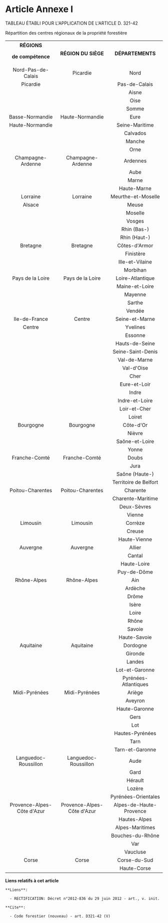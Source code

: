 # Article Annexe I

TABLEAU ÉTABLI POUR L'APPLICATION DE L'ARTICLE D. 321-42

Répartition des centres régionaux de la propriété forestière 

<table>
  <tbody>
    <tr>
      <th>RÉGIONS 

de compétence 

</th>
      <th>RÉGION DU SIÈGE 

</th>
      <th>DÉPARTEMENTS 

</th>
    </tr>
    <tr>
      <td align="center">Nord-Pas-de-Calais 

</td>
      <td align="center">Picardie 

</td>
      <td align="center">Nord 

</td>
    </tr>
    <tr>
      <td align="center">Picardie 

</td>
      <td align="center">

</td>
      <td align="center">Pas-de-Calais 

</td>
    </tr>
    <tr>
      <td align="center">

</td>
      <td align="center">

</td>
      <td align="center">Aisne 

</td>
    </tr>
    <tr>
      <td align="center">

</td>
      <td align="center">

</td>
      <td align="center">Oise 

</td>
    </tr>
    <tr>
      <td align="center">

</td>
      <td align="center">

</td>
      <td align="center">Somme 

</td>
    </tr>
    <tr>
      <td align="center">Basse-Normandie 

</td>
      <td align="center">Haute-Normandie 

</td>
      <td align="center">Eure 

</td>
    </tr>
    <tr>
      <td align="center">Haute-Normandie 

</td>
      <td align="center">

</td>
      <td align="center">Seine-Maritime 

</td>
    </tr>
    <tr>
      <td align="center">

</td>
      <td align="center">

</td>
      <td align="center">Calvados 

</td>
    </tr>
    <tr>
      <td align="center">

</td>
      <td align="center">

</td>
      <td align="center">Manche 

</td>
    </tr>
    <tr>
      <td align="center">

</td>
      <td align="center">

</td>
      <td align="center">Orne 

</td>
    </tr>
    <tr>
      <td align="center">Champagne-Ardenne 

</td>
      <td align="center">Champagne-Ardenne 

</td>
      <td align="center">Ardennes 

</td>
    </tr>
    <tr>
      <td align="center">

</td>
      <td align="center">

</td>
      <td align="center">Aube 

</td>
    </tr>
    <tr>
      <td align="center">

</td>
      <td align="center">

</td>
      <td align="center">Marne 

</td>
    </tr>
    <tr>
      <td align="center">

</td>
      <td align="center">

</td>
      <td align="center">Haute-Marne 

</td>
    </tr>
    <tr>
      <td align="center">Lorraine 

</td>
      <td align="center">Lorraine 

</td>
      <td align="center">Meurthe-et-Moselle 

</td>
    </tr>
    <tr>
      <td align="center">Alsace 

</td>
      <td align="center">

</td>
      <td align="center">Meuse 

</td>
    </tr>
    <tr>
      <td align="center">

</td>
      <td align="center">

</td>
      <td align="center">Moselle 

</td>
    </tr>
    <tr>
      <td align="center">

</td>
      <td align="center">

</td>
      <td align="center">Vosges 

</td>
    </tr>
    <tr>
      <td align="center">

</td>
      <td align="center">

</td>
      <td align="center">Rhin (Bas-) 

</td>
    </tr>
    <tr>
      <td align="center">

</td>
      <td align="center">

</td>
      <td align="center">Rhin (Haut-) 

</td>
    </tr>
    <tr>
      <td align="center">Bretagne 

</td>
      <td align="center">Bretagne 

</td>
      <td align="center">Côtes-d'Armor 

</td>
    </tr>
    <tr>
      <td align="center">

</td>
      <td align="center">

</td>
      <td align="center">Finistère 

</td>
    </tr>
    <tr>
      <td align="center">

</td>
      <td align="center">

</td>
      <td align="center">Ille-et-Vilaine 

</td>
    </tr>
    <tr>
      <td align="center">

</td>
      <td align="center">

</td>
      <td align="center">Morbihan 

</td>
    </tr>
    <tr>
      <td align="center">Pays de la Loire 

</td>
      <td align="center">Pays de la Loire 

</td>
      <td align="center">Loire-Atlantique 

</td>
    </tr>
    <tr>
      <td align="center">

</td>
      <td align="center">

</td>
      <td align="center">Maine-et-Loire 

</td>
    </tr>
    <tr>
      <td align="center">

</td>
      <td align="center">

</td>
      <td align="center">Mayenne 

</td>
    </tr>
    <tr>
      <td align="center">

</td>
      <td align="center">

</td>
      <td align="center">Sarthe 

</td>
    </tr>
    <tr>
      <td align="center">

</td>
      <td align="center">

</td>
      <td align="center">Vendée 

</td>
    </tr>
    <tr>
      <td align="center">Ile-de-France 

</td>
      <td align="center">Centre 

</td>
      <td align="center">Seine-et-Marne 

</td>
    </tr>
    <tr>
      <td align="center">Centre 

</td>
      <td align="center">

</td>
      <td align="center">Yvelines 

</td>
    </tr>
    <tr>
      <td align="center">

</td>
      <td align="center">

</td>
      <td align="center">Essonne 

</td>
    </tr>
    <tr>
      <td align="center">

</td>
      <td align="center">

</td>
      <td align="center">Hauts-de-Seine 

</td>
    </tr>
    <tr>
      <td align="center">

</td>
      <td align="center">

</td>
      <td align="center">Seine-Saint-Denis 

</td>
    </tr>
    <tr>
      <td align="center">

</td>
      <td align="center">

</td>
      <td align="center">Val-de-Marne 

</td>
    </tr>
    <tr>
      <td align="center">

</td>
      <td align="center">

</td>
      <td align="center">Val-d'Oise 

</td>
    </tr>
    <tr>
      <td align="center">

</td>
      <td align="center">

</td>
      <td align="center">Cher 

</td>
    </tr>
    <tr>
      <td align="center">

</td>
      <td align="center">

</td>
      <td align="center">Eure-et-Loir 

</td>
    </tr>
    <tr>
      <td align="center">

</td>
      <td align="center">

</td>
      <td align="center">Indre 

</td>
    </tr>
    <tr>
      <td align="center">

</td>
      <td align="center">

</td>
      <td align="center">Indre-et-Loire 

</td>
    </tr>
    <tr>
      <td align="center">

</td>
      <td align="center">

</td>
      <td align="center">Loir-et-Cher 

</td>
    </tr>
    <tr>
      <td align="center">

</td>
      <td align="center">

</td>
      <td align="center">Loiret 

</td>
    </tr>
    <tr>
      <td align="center">Bourgogne 

</td>
      <td align="center">Bourgogne 

</td>
      <td align="center">Côte-d'Or 

</td>
    </tr>
    <tr>
      <td align="center">

</td>
      <td align="center">

</td>
      <td align="center">Nièvre 

</td>
    </tr>
    <tr>
      <td align="center">

</td>
      <td align="center">

</td>
      <td align="center">Saône-et-Loire 

</td>
    </tr>
    <tr>
      <td align="center">

</td>
      <td align="center">

</td>
      <td align="center">Yonne 

</td>
    </tr>
    <tr>
      <td align="center">Franche-Comté 

</td>
      <td align="center">Franche-Comté 

</td>
      <td align="center">Doubs 

</td>
    </tr>
    <tr>
      <td align="center">

</td>
      <td align="center">

</td>
      <td align="center">Jura 

</td>
    </tr>
    <tr>
      <td align="center">

</td>
      <td align="center">

</td>
      <td align="center">Saône (Haute-) 

</td>
    </tr>
    <tr>
      <td align="center">

</td>
      <td align="center">

</td>
      <td align="center">Territoire de Belfort 

</td>
    </tr>
    <tr>
      <td align="center">Poitou-Charentes 

</td>
      <td align="center">Poitou-Charentes 

</td>
      <td align="center">Charente 

</td>
    </tr>
    <tr>
      <td align="center">

</td>
      <td align="center">

</td>
      <td align="center">Charente-Maritime 

</td>
    </tr>
    <tr>
      <td align="center">

</td>
      <td align="center">

</td>
      <td align="center">Deux-Sèvres 

</td>
    </tr>
    <tr>
      <td align="center">

</td>
      <td align="center">

</td>
      <td align="center">Vienne 

</td>
    </tr>
    <tr>
      <td align="center">Limousin 

</td>
      <td align="center">Limousin 

</td>
      <td align="center">Corrèze 

</td>
    </tr>
    <tr>
      <td align="center">

</td>
      <td align="center">

</td>
      <td align="center">Creuse 

</td>
    </tr>
    <tr>
      <td align="center">

</td>
      <td align="center">

</td>
      <td align="center">Haute-Vienne 

</td>
    </tr>
    <tr>
      <td align="center">Auvergne 

</td>
      <td align="center">Auvergne 

</td>
      <td align="center">Allier 

</td>
    </tr>
    <tr>
      <td align="center">

</td>
      <td align="center">

</td>
      <td align="center">Cantal 

</td>
    </tr>
    <tr>
      <td align="center">

</td>
      <td align="center">

</td>
      <td align="center">Haute-Loire 

</td>
    </tr>
    <tr>
      <td align="center">

</td>
      <td align="center">

</td>
      <td align="center">Puy-de-Dôme 

</td>
    </tr>
    <tr>
      <td align="center">Rhône-Alpes 

</td>
      <td align="center">Rhône-Alpes 

</td>
      <td align="center">Ain 

</td>
    </tr>
    <tr>
      <td align="center">

</td>
      <td align="center">

</td>
      <td align="center">Ardèche 

</td>
    </tr>
    <tr>
      <td align="center">

</td>
      <td align="center">

</td>
      <td align="center">Drôme 

</td>
    </tr>
    <tr>
      <td align="center">

</td>
      <td align="center">

</td>
      <td align="center">Isère 

</td>
    </tr>
    <tr>
      <td align="center">

</td>
      <td align="center">

</td>
      <td align="center">Loire 

</td>
    </tr>
    <tr>
      <td align="center">

</td>
      <td align="center">

</td>
      <td align="center">Rhône 

</td>
    </tr>
    <tr>
      <td align="center">

</td>
      <td align="center">

</td>
      <td align="center">Savoie 

</td>
    </tr>
    <tr>
      <td align="center">

</td>
      <td align="center">

</td>
      <td align="center">Haute-Savoie 

</td>
    </tr>
    <tr>
      <td align="center">Aquitaine 

</td>
      <td align="center">Aquitaine 

</td>
      <td align="center">Dordogne 

</td>
    </tr>
    <tr>
      <td align="center">

</td>
      <td align="center">

</td>
      <td align="center">Gironde 

</td>
    </tr>
    <tr>
      <td align="center">

</td>
      <td align="center">

</td>
      <td align="center">Landes 

</td>
    </tr>
    <tr>
      <td align="center">

</td>
      <td align="center">

</td>
      <td align="center">Lot-et-Garonne 

</td>
    </tr>
    <tr>
      <td align="center">

</td>
      <td align="center">

</td>
      <td align="center">Pyrénées-Atlantiques 

</td>
    </tr>
    <tr>
      <td align="center">Midi-Pyrénées 

</td>
      <td align="center">Midi-Pyrénées 

</td>
      <td align="center">Ariège 

</td>
    </tr>
    <tr>
      <td align="center">

</td>
      <td align="center">

</td>
      <td align="center">Aveyron 

</td>
    </tr>
    <tr>
      <td align="center">

</td>
      <td align="center">

</td>
      <td align="center">Haute-Garonne 

</td>
    </tr>
    <tr>
      <td align="center">

</td>
      <td align="center">

</td>
      <td align="center">Gers 

</td>
    </tr>
    <tr>
      <td align="center">

</td>
      <td align="center">

</td>
      <td align="center">Lot 

</td>
    </tr>
    <tr>
      <td align="center">

</td>
      <td align="center">

</td>
      <td align="center">Hautes-Pyrénées 

</td>
    </tr>
    <tr>
      <td align="center">

</td>
      <td align="center">

</td>
      <td align="center">Tarn 

</td>
    </tr>
    <tr>
      <td align="center">

</td>
      <td align="center">

</td>
      <td align="center">Tarn-et-Garonne 

</td>
    </tr>
    <tr>
      <td align="center">Languedoc-Roussillon 

</td>
      <td align="center">Languedoc-Roussillon 

</td>
      <td align="center">Aude 

</td>
    </tr>
    <tr>
      <td align="center">

</td>
      <td align="center">

</td>
      <td align="center">Gard 

</td>
    </tr>
    <tr>
      <td align="center">

</td>
      <td align="center">

</td>
      <td align="center">Hérault 

</td>
    </tr>
    <tr>
      <td align="center">

</td>
      <td align="center">

</td>
      <td align="center">Lozère 

</td>
    </tr>
    <tr>
      <td align="center">

</td>
      <td align="center">

</td>
      <td align="center">Pyrénées-Orientales 

</td>
    </tr>
    <tr>
      <td align="center">Provence-Alpes-Côte d'Azur 

</td>
      <td align="center">Provence-Alpes-Côte d'Azur 

</td>
      <td align="center">Alpes-de-Haute-Provence 

</td>
    </tr>
    <tr>
      <td align="center">

</td>
      <td align="center">

</td>
      <td align="center">Hautes-Alpes 

</td>
    </tr>
    <tr>
      <td align="center">

</td>
      <td align="center">

</td>
      <td align="center">Alpes-Maritimes 

</td>
    </tr>
    <tr>
      <td align="center">

</td>
      <td align="center">

</td>
      <td align="center">Bouches-du-Rhône 

</td>
    </tr>
    <tr>
      <td align="center">

</td>
      <td align="center">

</td>
      <td align="center">Var 

</td>
    </tr>
    <tr>
      <td align="center">

</td>
      <td align="center">

</td>
      <td align="center">Vaucluse 

</td>
    </tr>
    <tr>
      <td align="center">Corse 

</td>
      <td align="center">Corse 

</td>
      <td align="center">Corse-du-Sud 

</td>
    </tr>
    <tr>
      <td align="center">

</td>
      <td align="center">

</td>
      <td align="center">Haute-Corse</td>
    </tr>
  </tbody>
</table>

**Liens relatifs à cet article**

	**Liens**:

	  - RECTIFICATION: Décret n°2012-836 du 29 juin 2012 - art., v. init.

	**Cite**:

	  - Code forestier (nouveau) - art. D321-42 (V)

